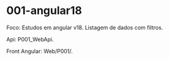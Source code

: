# 001-angular18

Foco: Estudos em angular v18. Listagem de dados com filtros.

Api: P001_WebApi. 

Front Angular: Web/P001/.
